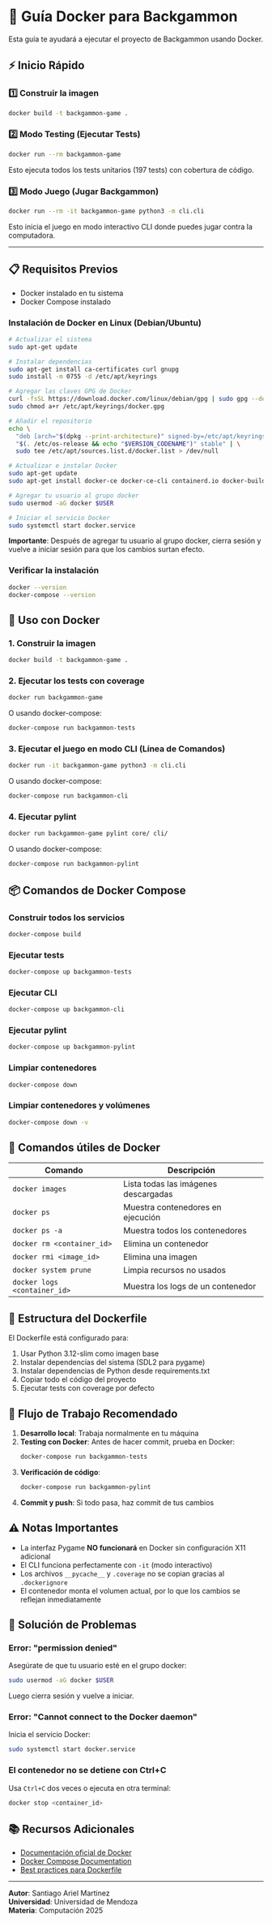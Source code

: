 # 🐳 Guía Docker para Backgammon

Esta guía te ayudará a ejecutar el proyecto de Backgammon usando Docker.

## ⚡ Inicio Rápido

### 1️⃣ Construir la imagen
```bash
docker build -t backgammon-game .
```

### 2️⃣ Modo Testing (Ejecutar Tests)
```bash
docker run --rm backgammon-game
```
Esto ejecuta todos los tests unitarios (197 tests) con cobertura de código.

### 3️⃣ Modo Juego (Jugar Backgammon)
```bash
docker run --rm -it backgammon-game python3 -m cli.cli
```
Esto inicia el juego en modo interactivo CLI donde puedes jugar contra la computadora.

---

## 📋 Requisitos Previos

- Docker instalado en tu sistema
- Docker Compose instalado

### Instalación de Docker en Linux (Debian/Ubuntu)

```bash
# Actualizar el sistema
sudo apt-get update

# Instalar dependencias
sudo apt-get install ca-certificates curl gnupg
sudo install -m 0755 -d /etc/apt/keyrings

# Agregar las claves GPG de Docker
curl -fsSL https://download.docker.com/linux/debian/gpg | sudo gpg --dearmor -o /etc/apt/keyrings/docker.gpg
sudo chmod a+r /etc/apt/keyrings/docker.gpg

# Añadir el repositorio
echo \
  "deb [arch="$(dpkg --print-architecture)" signed-by=/etc/apt/keyrings/docker.gpg] https://download.docker.com/linux/debian \
  "$(. /etc/os-release && echo "$VERSION_CODENAME")" stable" | \
  sudo tee /etc/apt/sources.list.d/docker.list > /dev/null

# Actualizar e instalar Docker
sudo apt-get update
sudo apt-get install docker-ce docker-ce-cli containerd.io docker-buildx-plugin docker-compose-plugin

# Agregar tu usuario al grupo docker
sudo usermod -aG docker $USER

# Iniciar el servicio Docker
sudo systemctl start docker.service
```

**Importante**: Después de agregar tu usuario al grupo docker, cierra sesión y vuelve a iniciar sesión para que los cambios surtan efecto.

### Verificar la instalación

```bash
docker --version
docker-compose --version
```

## 🚀 Uso con Docker

### 1. Construir la imagen

```bash
docker build -t backgammon-game .
```

### 2. Ejecutar los tests con coverage

```bash
docker run backgammon-game
```

O usando docker-compose:

```bash
docker-compose run backgammon-tests
```

### 3. Ejecutar el juego en modo CLI (Línea de Comandos)

```bash
docker run -it backgammon-game python3 -m cli.cli
```

O usando docker-compose:

```bash
docker-compose run backgammon-cli
```

### 4. Ejecutar pylint

```bash
docker run backgammon-game pylint core/ cli/
```

O usando docker-compose:

```bash
docker-compose run backgammon-pylint
```

## 📦 Comandos de Docker Compose

### Construir todos los servicios

```bash
docker-compose build
```

### Ejecutar tests

```bash
docker-compose up backgammon-tests
```

### Ejecutar CLI

```bash
docker-compose up backgammon-cli
```

### Ejecutar pylint

```bash
docker-compose up backgammon-pylint
```

### Limpiar contenedores

```bash
docker-compose down
```

### Limpiar contenedores y volúmenes

```bash
docker-compose down -v
```

## 🔧 Comandos útiles de Docker

| Comando | Descripción |
|---------|-------------|
| `docker images` | Lista todas las imágenes descargadas |
| `docker ps` | Muestra contenedores en ejecución |
| `docker ps -a` | Muestra todos los contenedores |
| `docker rm <container_id>` | Elimina un contenedor |
| `docker rmi <image_id>` | Elimina una imagen |
| `docker system prune` | Limpia recursos no usados |
| `docker logs <container_id>` | Muestra los logs de un contenedor |

## 📁 Estructura del Dockerfile

El Dockerfile está configurado para:

1. Usar Python 3.12-slim como imagen base
2. Instalar dependencias del sistema (SDL2 para pygame)
3. Instalar dependencias de Python desde requirements.txt
4. Copiar todo el código del proyecto
5. Ejecutar tests con coverage por defecto

## 🔄 Flujo de Trabajo Recomendado

1. **Desarrollo local**: Trabaja normalmente en tu máquina
2. **Testing con Docker**: Antes de hacer commit, prueba en Docker:
   ```bash
   docker-compose run backgammon-tests
   ```
3. **Verificación de código**:
   ```bash
   docker-compose run backgammon-pylint
   ```
4. **Commit y push**: Si todo pasa, haz commit de tus cambios

## ⚠️ Notas Importantes

- La interfaz Pygame **NO funcionará** en Docker sin configuración X11 adicional
- El CLI funciona perfectamente con `-it` (modo interactivo)
- Los archivos `__pycache__` y `.coverage` no se copian gracias al `.dockerignore`
- El contenedor monta el volumen actual, por lo que los cambios se reflejan inmediatamente

## 🐛 Solución de Problemas

### Error: "permission denied"

Asegúrate de que tu usuario esté en el grupo docker:

```bash
sudo usermod -aG docker $USER
```

Luego cierra sesión y vuelve a iniciar.

### Error: "Cannot connect to the Docker daemon"

Inicia el servicio Docker:

```bash
sudo systemctl start docker.service
```

### El contenedor no se detiene con Ctrl+C

Usa `Ctrl+C` dos veces o ejecuta en otra terminal:

```bash
docker stop <container_id>
```

## 📚 Recursos Adicionales

- [Documentación oficial de Docker](https://docs.docker.com/)
- [Docker Compose Documentation](https://docs.docker.com/compose/)
- [Best practices para Dockerfile](https://docs.docker.com/develop/develop-images/dockerfile_best-practices/)

---

**Autor**: Santiago Ariel Martinez  
**Universidad**: Universidad de Mendoza  
**Materia**: Computación 2025

